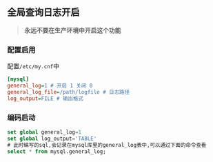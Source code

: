 ## 全局查询日志开启

> **永远不要在生产环境中开启这个功能**

### 配置启用

配置`/etc/my.cnf`中

```ini
[mysql]
general_log=1 # 开启 1 关闭 0
general_log_file=/path/logfile # 日志路径
log_output=FILE # 输出格式
```



### 编码启动

```sql
set global general_log=1
set global log_output='TABLE'
# 此时编写的sql,会记录在mysql库里的general_log表中,可以通过下面的命令查看
select * from mysql.general_log;
```





